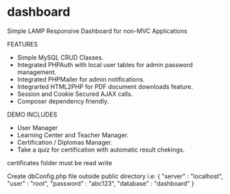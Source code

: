 # dashboard
Simple LAMP Responsive Dashboard for non-MVC Applications


FEATURES

* Simple MySQL CRUD Classes.
* Integrated PHPAuth with local user tables for admin password management.
* Integrated PHPMailer for admin notifications.
* Integrarted HTML2PHP for PDF document downloads feature.
* Session and Cookie Secured AJAX calls.
* Composer dependency friendly. 

DEMO INCLUDES

* User Manager
* Learning Center and Teacher Manager.
* Certification / Diplomas Manager.
* Take a quiz for certification with automatic result chekings.


certificates folder must be read write

Create dbConfig.php file outside public directory i.e:
{
"server"    : "localhost",
"user"      : "root",
"password"  : "abc123",
"database"  : "dashboard"
}

